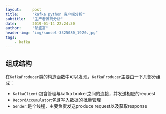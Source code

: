 ```yaml
---
layout:     post
title:      "kafka python 客户端分析"
subtitle:   "生产者源码分析"
date:       2019-01-14 22:24:30
author:     "邹盛富"
header-img: "img/sunset-3325080_1920.jpg"
tags:
    - kafka
---
```


## 组成结构

在`KafkaProducer`类的构造函数中可以发现，`KafkaProducer`主要由一下几部分组成：
- `KafkaClient`:包含管理与kafka broker之间的连接，并发送相应的request
- `RecordAccumulator`:包含写入数据的批量管理
- `Sender`:是个线程，主要负责发送produce request以及获取response
